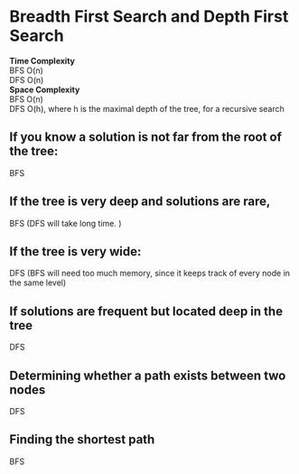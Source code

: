 
# Breadth First Search and Depth First Search
**Time Complexity**  
    BFS O(n)  
    DFS O(n)  
**Space Complexity**  
    BFS O(n)  
    DFS O(h), where h is the maximal depth of the tree, for a recursive search

## If you know a solution is not far from the root of the tree:
BFS

## If the tree is very deep and solutions are rare, 
BFS (DFS will take long time. )

## If the tree is very wide:
DFS (BFS will need too much memory, since it keeps track of every node in the same level)

## If solutions are frequent but located deep in the tree
DFS

## Determining whether a path exists between two nodes
DFS

## Finding the shortest path
BFS